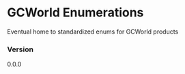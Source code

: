 # GCWorld Enumerations

Eventual home to standardized enums for GCWorld products

### Version
0.0.0
